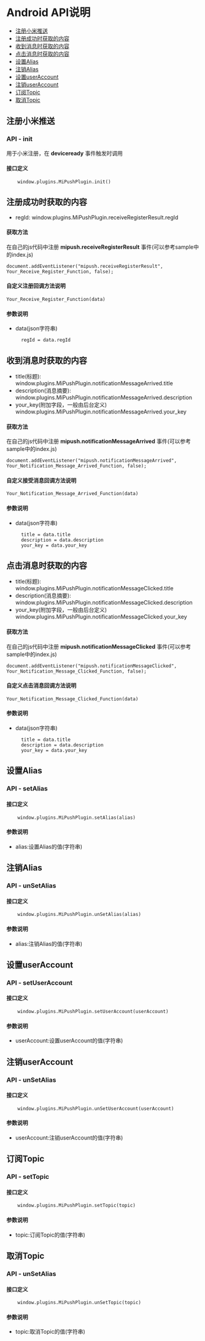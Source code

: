 # Android API说明

- [注册小米推送](#注册小米推送)
- [注册成功时获取的内容](#注册成功时获取的内容)
- [收到消息时获取的内容](#收到消息时获取的内容)
- [点击消息时获取的内容](#点击消息时获取的内容)
- [设置Alias](#设置Alias)
- [注销Alias](#注销Alias)
- [设置userAccount](#设置userAccount)
- [注销userAccount](#注销userAccount)
- [订阅Topic](#订阅Topic)
- [取消Topic](#取消Topic)
		
## 注册小米推送

### API - init

用于小米注册，在 **deviceready** 事件触发时调用

#### 接口定义

		window.plugins.MiPushPlugin.init()

## 注册成功时获取的内容

- regId:
	window.plugins.MiPushPlugin.receiveRegisterResult.regId

#### 获取方法

在自己的js代码中注册 **mipush.receiveRegisterResult** 事件(可以参考sample中的index.js)
	
	document.addEventListener("mipush.receiveRegisterResult", Your_Receive_Register_Function, false);

#### 自定义注册回调方法说明
	
	Your_Receive_Register_Function(data)

#### 参数说明

- data(json字符串)

		regId = data.regId

## 收到消息时获取的内容

- title(标题):
	window.plugins.MiPushPlugin.notificationMessageArrived.title
- description(消息摘要):
	window.plugins.MiPushPlugin.notificationMessageArrived.description
- your_key(附加字段，一般由后台定义)
	window.plugins.MiPushPlugin.notificationMessageArrived.your_key

#### 获取方法

在自己的js代码中注册 **mipush.notificationMessageArrived** 事件(可以参考sample中的index.js)
	
	document.addEventListener("mipush.notificationMessageArrived", Your_Notification_Message_Arrived_Function, false);

#### 自定义接受消息回调方法说明
	
	Your_Notification_Message_Arrived_Function(data)

#### 参数说明

- data(json字符串)

		title = data.title
		description = data.description
		your_key = data.your_key

## 点击消息时获取的内容

- title(标题):
	window.plugins.MiPushPlugin.notificationMessageClicked.title
- description(消息摘要):
	window.plugins.MiPushPlugin.notificationMessageClicked.description
- your_key(附加字段，一般由后台定义)
	window.plugins.MiPushPlugin.notificationMessageClicked.your_key

#### 获取方法

在自己的js代码中注册 **mipush.notificationMessageClicked** 事件(可以参考sample中的index.js)
	
	document.addEventListener("mipush.notificationMessageClicked", Your_Notification_Message_Clicked_Function, false);

#### 自定义点击消息回调方法说明
	
	Your_Notification_Message_Clicked_Function(data)

#### 参数说明

- data(json字符串)

		title = data.title
		description = data.description
		your_key = data.your_key

## 设置Alias

### API - setAlias

#### 接口定义
		
		window.plugins.MiPushPlugin.setAlias(alias)

#### 参数说明

- alias:设置Alias的值(字符串)

## 注销Alias

### API - unSetAlias

#### 接口定义
		
		window.plugins.MiPushPlugin.unSetAlias(alias)

#### 参数说明

- alias:注销Alias的值(字符串)

## 设置userAccount

### API - setUserAccount

#### 接口定义
		
		window.plugins.MiPushPlugin.setUserAccount(userAccount)

#### 参数说明

- userAccount:设置userAccount的值(字符串)

## 注销userAccount

### API - unSetAlias

#### 接口定义
		
		window.plugins.MiPushPlugin.unSetUserAccount(userAccount)

#### 参数说明

- userAccount:注销userAccount的值(字符串)

## 订阅Topic

### API - setTopic

#### 接口定义
		
		window.plugins.MiPushPlugin.setTopic(topic)

#### 参数说明

- topic:订阅Topic的值(字符串)

## 取消Topic

### API - unSetAlias

#### 接口定义
		
		window.plugins.MiPushPlugin.unSetTopic(topic)

#### 参数说明

- topic:取消Topic的值(字符串)